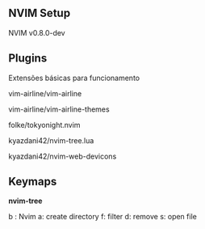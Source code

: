 ## NVIM Setup

NVIM v0.8.0-dev

## Plugins

Extensões básicas para funcionamento

vim-airline/vim-airline

vim-airline/vim-airline-themes

folke/tokyonight.nvim

kyazdani42/nvim-tree.lua

kyazdani42/nvim-web-devicons

## Keymaps

**nvim-tree**

<leader>b : Nvim
a: create directory
f: filter 
d: remove
s: open file
